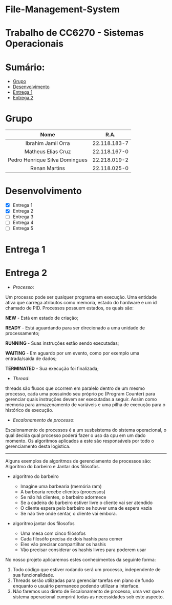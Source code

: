 # File-Management-System

# Trabalho de CC6270 - Sistemas Operacionais

Sumário:
========

- [Grupo](#grupo)
- [Desenvolvimento](#desenvolvimento)
- [Entrega 1](#entrega-1)
- [Entrega 2](#entrega-2)

# Grupo

|  Nome  |  R.A.  |
|  :---: |  :---: |
| Ibrahim Jamil Orra | 22.118.183-7 |
| Matheus Elias Cruz | 22.118.167-0 | 
| Pedro Henrique Silva Domingues  |  22.218.019-2  |
| Renan Martins | 22.118.025-0 |

# Desenvolvimento

- [x] Entrega 1
- [x] Entrega 2
- [ ] Entrega 3
- [ ] Entrega 4
- [ ] Entrega 5

# Entrega 1


# Entrega 2

* _Processo_:

Um processo pode ser qualquer programa em execução. Uma entidade ativa que carrega atributos como memoria, estado do hardware e um id chamado de PID.
Processos possuem estados, os quais são:

__NEW__ - Está em estado de criação;

__READY__ - Está aguardando para ser direcionado a uma unidade de processamento;

__RUNNING__ - Suas instruções estão sendo executadas;

__WAITING__ - Em aguardo por um evento, como por exemplo uma entrada/saída de dados;

__TERMINATED__ - Sua execução foi finalizada;

* _Thread_:

threads são fluxos que ocorrem em paralelo dentro de um mesmo processo, cada uma possuindo seu próprio pc (Program Counter) para gerenciar quais instruções devem ser executadas a seguir. Assim como memoria para armazenamento de variáveis e uma pilha de execução para o histórico de execução.

* _Escalonamento de processo_:

Escalonamento de processos é a um susbsistema do sistema operacional, o qual decida qual processo poderá fazer o uso da cpu em um dado momento. Os algoritmos aplicados a este são responsáveis por todo o gerenciamento desta logistica.

----

Alguns exemplos de algoritmos de gerenciamento de processos são: Algoritmo do barbeiro e Jantar dos filósofos.

- algoritmo do barbeiro
	- Imagine uma barbearia (memória ram)
	- A barbearia recebe clientes (processos)
	- Se não há clientes, o barbeiro adormece 
	- Se a cadeira do barbeiro estiver livre o cliente vai ser atendido
	- O cliente espera pelo barbeiro se houver uma de espera vazia
	- Se não tive onde sentar, o cliente vai embora.

- algoritmo jantar dos filosofos
	- Uma mesa com cinco filósofos
	- Cada filosófo precisa de dois hashis para comer
	- Eles vão precisar compartilhar os hashis
	- Vão precisar considerar os hashis livres para poderem usar


No nosso projeto aplicaremos estes conhecimentos da seguinte forma:
1. Todo código que estiver rodando será um processo, independente de sua funcionalidade.
2. Threads serão utilizadas para gerenciar tarefas em plano de fundo enquanto o usuário permanece podendo utilizar a interface.
3. Não faremos uso direto de Escalonamento de processo, uma vez que o sistema operacional cumprirá todas as necessidades sob este aspecto.
